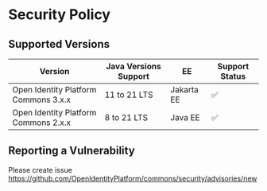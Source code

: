 # Security Policy

## Supported Versions

| Version                              | Java Versions Support | EE          | Support Status      |
|--------------------------------------|-----------------------|-------------|---------------------|
| Open Identity Platform Commons 3.x.x | 11 to 21 LTS          | Jakarta EE  | :white_check_mark:  |
| Open Identity Platform Commons 2.x.x | 8 to 21 LTS           | Java EE     | :white_check_mark:  |

## Reporting a Vulnerability

Please create issue  https://github.com/OpenIdentityPlatform/commons/security/advisories/new
